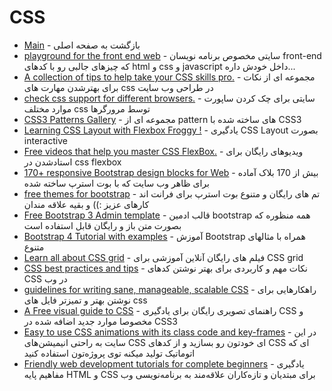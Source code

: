 # CSS


- [Main](./README.md) - بازگشت به صفحه اصلی 
- [playground for the front end web](http://codepen.io) - سایتی مخصوص برنامه نویسان front-end که چیزهای جالبی رو با کدهای html و css و javascript داخل خودش داره...
- [A collection of tips to help take your CSS skills pro.](http://github.com/AllThingsSmitty/css-protips) - مجموعه ای از نکات برای بهترشدن مهارت های css در طراحی وب سایت
- [check css support for different browsers.](http://caniuse.com) - سایتی برای چک کردن ساپورت موارد مختلف css توسط مرورگرها
- [CSS3 Patterns Gallery](http://lea.verou.me/css3patterns) - مجموعه ای از pattern های ساخته شده با CSS3
- [Learning CSS Layout with Flexbox Froggy !](http://flexboxfroggy.com) - یادگیری CSS Layout بصورت interactive 
- [Free videos that help you master CSS FlexBox.](http://flexbox.io) - ویدیوهای رایگان برای استادشدن در css flexbox
- [170+ responsive Bootstrap design blocks for Web](http://github.com/froala/design-blocks) - بیش از 170 بلاک آماده برای ظاهر وب سایت که با بوت استرپ ساخته شده
- [free themes for bootstrap](http://bootswatch.com) - تم های رایگان و متنوع بوت استرپ برای فرانت اند کارهای عزیز :)) و بقیه علاقه مندان
- [Free Bootstrap 3 Admin template](http://github.com/puikinsh/gentelella) - قالب ادمین bootstrap همه منظوره که بصورت متن باز و رایگان قابل استفاده است
- [Bootstrap 4 Tutorial with examples](http://quackit.com/bootstrap/bootstrap_4/tutorial) - آموزش Bootstrap همراه با مثالهای متنوع
- [Learn all about CSS grid](http://cssgrid.io) - فیلم های رایگان آنلاین آموزشی برای CSS grid
- [CSS best practices and tips](http://codeguide.co) - نکات مهم و کاربردی برای بهتر نوشتن کدهای CSS در وب
- [guidelines for writing sane, manageable, scalable CSS](http://cssguidelin.es) - راهکارهایی برای نوشتن بهتر و تمیزتر فایل های css
- [A Free visual guide to CSS](http://cssreference.io) - راهنمای تصویری رایگان برای یادگیری CSS و مخصوصا موارد جدید اضافه شده در CSS3
- [Easy to use CSS animations with its class code and key-frames](https://animista.net)  - در این سایت به راحتی انیمیشن‌های CSS ای خودتون رو بسازید و از کدهای CSS ای که اتوماتیک تولید میکنه توی پروژه‌تون استفاده کنید
- [Friendly web development tutorials for complete beginners](http://internetingishard.com) - یادگیری مفاهیم پایه HTML و CSS برای مبتدیان و تازه‌کاران علاقه‌مند به برنامه‌نویسی وب
